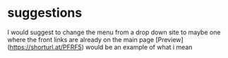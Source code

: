# suggestions
I would suggest to change the menu from a drop down site to maybe one where the front links are already on the main page
[Preview] (https://shorturl.at/PFRF5) would be an example of what i mean
##
